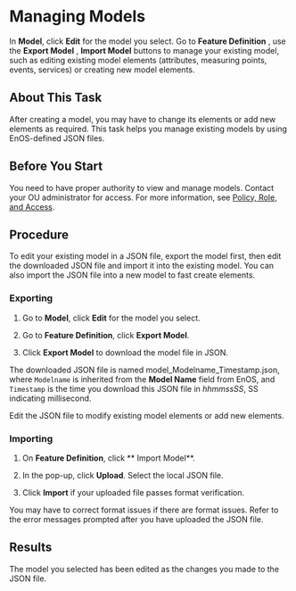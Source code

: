 # Managing Models

In **Model**, click **Edit** for the model you select. Go to **Feature Definition** , use the **Export Model** , **Import Model** buttons to manage your existing model, such as editing existing model elements (attributes, measuring points, events, services) or creating new model elements.

## About This Task

After creating a model, you may have to change its elements or add new elements as required. This task helps you manage existing models by using EnOS-defined JSON files.

## Before You Start

You need to have proper authority to view and manage models. Contact your OU administrator for access. For more information, see [Policy, Role, and Access](/docs/iam/en/latest/access_policy).

## Procedure

To edit your existing model in a JSON file, export the model first, then edit the downloaded JSON file and import it into the existing model. You can also import the JSON file into a new model to fast create elements.

### Exporting 

1. Go to **Model**, click **Edit** for the model you select.

2. Go to **Feature Definition**, click **Export Model**.

3. Click **Export Model** to download the model file in JSON.

  The downloaded JSON file is named model_Modelname_Timestamp.json, where `Modelname` is inherited from the **Model Name** field from EnOS, and `Timestamp` is the time you download this JSON file in *hhmmssSS*, SS indicating millisecond.

  Edit the JSON file to modify existing model elements or add new elements.

### Importing

1. On **Feature Definition**, click ** Import Model**.

2. In the pop-up, click **Upload**. Select the local JSON file.

3. Click **Import** if your uploaded file passes format verification.
 
 You may have to correct format issues if there are format issues. Refer to the error messages prompted after you have uploaded the JSON file.

## Results

The model you selected has been edited as the changes you made to the JSON file.

